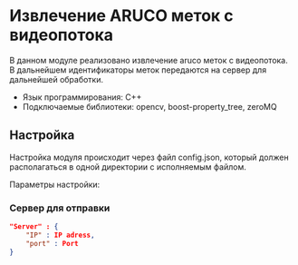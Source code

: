 # Извлечение ARUCO меток с видеопотока

В данном модуле реализовано извлечение aruco меток с видеопотока. В дальнейшем идентификаторы меток передаются на  сервер для дальнейшей обработки.

- Язык программирования: C++
- Подключаемые библиотеки: opencv, boost-property_tree, zeroMQ

## Настройка

Настройка модуля происходит через файл config.json, который должен располагаться в одной директории с исполняемым файлом.

Параметры настройки:

### Сервер для отправки

```json
"Server" : {
    "IP" : IP adress,
    "port" : Port
}
```
